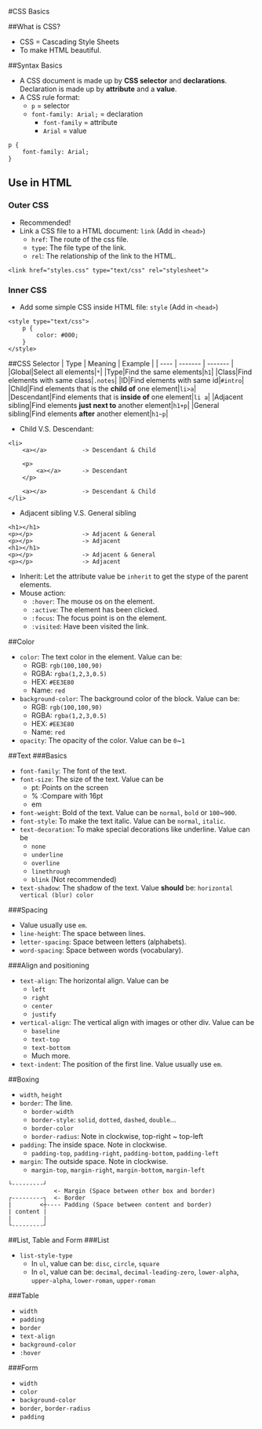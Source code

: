 #CSS Basics

##What is CSS?
* CSS = Cascading Style Sheets
* To make HTML beautiful.

##Syntax Basics
* A CSS document is made up by **CSS selector** and **declarations**. Declaration is made up by **attribute** and a **value**.
* A CSS rule format:
    * `p` = selector
    * `font-family: Arial;` = declaration
        * `font-family` = attribute
        * `Arial` = value
```
p {
	font-family: Arial;
}
```

## Use in HTML
### Outer CSS
* Recommended!
* Link a CSS file to a HTML document: `link` (Add in `<head>`)
    * `href`: The route of the css file.
    * `type`: The file type of the link.
    * `rel`: The relationship of the link to the HTML.
```
<link href="styles.css" type="text/css" rel="stylesheet">
```

### Inner CSS
* Add some simple CSS inside HTML file: `style` (Add in `<head>`)
```
<style type="text/css">
	p {
		color: #000;
	}
</style>
```

##CSS Selector
| Type | Meaning | Example |
| ---- | ------- | ------- |
|Global|Select all elements|`*`|
|Type|Find the same elements|`h1`|
|Class|Find elements with same class|`.notes`|
|ID|Find elements with same id|`#intro`|
|Child|Find elements that is the **child of** one element|`li>a`|
|Descendant|Find elements that is **inside of** one element|`li a`|
|Adjacent sibling|Find elements **just next to** another element|`h1+p`|
|General sibling|Find elements **after** another element|`h1~p`|
* Child V.S. Descendant:
```
<li>
    <a></a>          -> Descendant & Child

    <p>
        <a></a>      -> Descendant
    </p>

    <a></a>          -> Descendant & Child
</li>
```
* Adjacent sibling V.S. General sibling
```
<h1></h1>
<p></p>              -> Adjacent & General
<p></p>              -> Adjacent
<h1></h1>
<p></p>              -> Adjacent & General
<p></p>              -> Adjacent
```
* Inherit: Let the attribute value be `inherit` to get the stype of the parent elements.
* Mouse action:
    * `:hover`: The mouse os on the element.
    * `:active`: The element has been clicked.
    * `:focus`: The focus point is on the element.
    * `:visited`: Have been visited the link.

##Color
* `color`: The text color in the element. Value can be:
    * RGB: `rgb(100,100,90)`
    * RGBA: `rgba(1,2,3,0.5)`
    * HEX: `#EE3E80`
    * Name: `red`
* `background-color`: The background color of the block. Value can be:
    * RGB: `rgb(100,100,90)`
    * RGBA: `rgba(1,2,3,0.5)`
    * HEX: `#EE3E80`
    * Name: `red`
* `opacity`: The opacity of the color. Value can be `0`~`1`

##Text
###Basics
* `font-family`: The font of the text.
* `font-size`: The size of the text. Value can be
    * pt: Points on the screen
    * % :Compare with 16pt
    * em
* `font-weight`: Bold of the text. Value can be `normal`, `bold` or `100`~`900`.
* `font-style`: To make the text italic. Value can be `normal`, `italic`.
* `text-decoration`: To make special decorations like underline. Value can be
    * `none`
    * `underline`
    * `overline`
    * `linethrough`
    * `blink` (Not recommended)
* `text-shadow`: The shadow of the text. Value **should** be: `horizontal vertical (blur) color`

###Spacing
* Value usually use `em`.
* `line-height`: The space between lines.
* `letter-spacing`: Space between letters (alphabets).
* `word-spacing`: Space between words (vocabulary).

###Align and positioning
* `text-align`: The horizontal align. Value can be
    * `left`
    * `right`
    * `center`
    * `justify`
* `vertical-align`: The vertical align with images or other div. Value can be
    * `baseline`
    * `text-top`
    * `text-bottom`
    * Much more.
* `text-indent`: The position of the first line. Value usually use `em`.

##Boxing
* `width`, `height`
* `border`: The line.
    * `border-width`
    * `border-style`: `solid`, `dotted`, `dashed`, `double`...
    * `border-color`
    * `border-radius`: Note in clockwise, top-right ~ top-left
* `padding`: The inside space. Note in clockwise.
    * `padding-top`, `padding-right`, `padding-bottom`, `padding-left`
* `margin`: The outside space. Note in clockwise.
    * `margin-top`, `margin-right`, `margin-bottom`, `margin-left`
```
└---------┘
             <- Margin (Space between other box and border)
┌---------┐  <- Border 
|        <┼---- Padding (Space between content and border)
| content |
|         |
└---------┘
```

##List, Table and Form
###List 
* `list-style-type`
    * In `ul`, value can be: `disc`, `circle`, `square`
    * In `ol`, value can be: `decimal`, `decimal-leading-zero`, `lower-alpha`, `upper-alpha`, `lower-roman`, `upper-roman`

###Table
* `width`
* `padding`
* `border`
* `text-align`
* `background-color`
* `:hover`

###Form
* `width`
* `color`
* `background-color`
* `border`, `border-radius`
* `padding`
